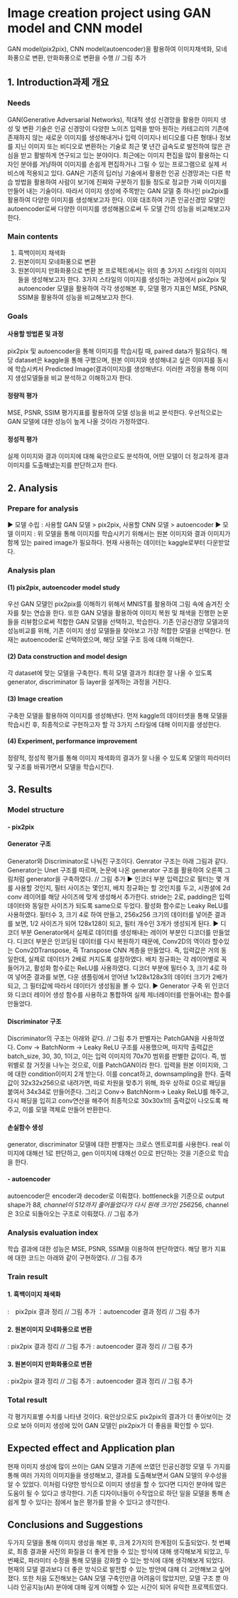 # Image creation project using GAN model and CNN model
GAN model(pix2pix), CNN model(autoencoder)을 활용하여 이미지채색화, 모네화풍으로 변환, 만화화풍으로 변환을 수행
// 그림 추가

## 1. Introduction과제 개요
### Needs
GAN(Generative Adversarial Networks), 적대적 생성 신경망을 활용한 이미지 생성 및 변환 기술은 인공 신경망이 다양한 노이즈 입력을 받아 원하는 카테고리의 기존에 존재하지 않는 새로운 이미지를 생성해내거나 입력 이미지나 비디오를 다른 형태나 정보를 지닌 이미지 또는 비디오로 변환하는 기술로 최근 몇 년간 급속도로 발전하여 많은 관심을 받고 활발하게 연구되고 있는 분야이다. 최근에는 이미지 편집을 많이 활용하는 디자인 분야를 겨냥하여 이미지를 손쉽게 편집하거나 그릴 수 있는 프로그램으로 실제 서비스에 적용되고 있다. GAN은 기존의 딥러닝 기술에서 활용한 인공 신경망과는 다른 학습 방법을 활용하여 사람이 보기에 진짜와 구분하기 힘들 정도로 정교한 가짜 이미지를 만들어 내는 기술이다. 따라서 이미지 생성에 주목받는 GAN 모델 중 하나인 pix2pix를 활용하여 다양한 이미지를 생성해보고자 한다. 이와 대조하여 기존 인공신경망 모델인 autoencoder로써 다양한 이미지를 생성해봄으로써 두 모델 간의 성능을 비교해보고자 한다.

### Main contents
1) 흑백이미지 채색화
2) 원본이미지 모네화풍으로 변환
3) 원본이미지 만화화풍으로 변환
 본 프로젝트에서는 위의 총 3가지 스타일의 이미지들을 생성해보고자 한다. 3가지 스타일의 이미지를 생성하는 과정에서 pix2pix 및 autoencoder 모델을 활용하여 각각 생성해본 후, 모델 평가 지표인 MSE, PSNR, SSIM을 활용하여 성능을 비교해보고자 한다.

### Goals
#### 사용할 방법론 및 과정
pix2pix 및 autoencoder을 통해 이미지를 학습시킬 때, paired data가 필요하다. 해당 dataset은 kaggle을 통해 구했으며, 원본 이미지와 생성해내고 싶은 이미지를 동시에 학습시켜서 Predicted Image(결과이미지)를 생성해낸다. 이러한 과정을 통해 이미지 생성모델들을 비교 분석하고 이해하고자 한다.
#### 정량적 평가  
MSE, PSNR, SSIM 평가지표를 활용하여 모델 성능을 비교 분석한다. 우선적으로는 GAN 모델에 대한 성능이 높게 나올 것이라 가정하였다.
#### 정성적 평가  
실제 이미지와 결과 이미지에 대해 육안으로도 분석하여, 어떤 모델이 더 정교하게 결과 이미지를 도출해냈는지를 판단하고자 한다.
 
## 2. Analysis
### Prepare for analysis
▶ 모델 수립 : 사용할 GAN 모델 > pix2pix, 사용할 CNN 모델 > autoencoder
▶ 모델 이미지 : 위 모델을 통해 이미지를 학습시키기 위해서는 원본 이미지와 결과 이미지가 함께 있는 paired image가 필요하다. 현재 사용하는 데이터는 kaggle로부터 다운받았다.

### Analysis plan
#### (1) pix2pix, autoencoder model study
우선 GAN 모델인 pix2pix를 이해하기 위해서 MNIST를 활용하여 그림 속에 숨겨진 숫자를 찾는 연습을 한다. 또한 GAN 모델을 활용하여 이미지 복원 및 채색을 진행한 논문들을 리뷰함으로써 적합한 GAN 모델을 선택하고, 학습한다.
  기존 인공신경망 모델과의 성능비교를 위해, 기존 이미지 생성 모델들을 찾아보고 가장 적합한 모델을 선택한다. 현재는 autoencoder로 선택하였으며, 해당 모델 구조 등에 대해 이해한다.
#### (2) Data construction and model design
각 dataset에 맞는 모델을 구축한다. 특히 모델 결과가 최대한 잘 나올 수 있도록 generator, discriminator 등 layer을 설계하는 과정을 거친다.
#### (3) Image creation
구축한 모델을 활용하여 이미지를 생성해낸다. 먼저 kaggle의 데이터셋을 통해 모델을 학습시킨 후, 최종적으로 구현하고자 할 각 3가지 스타일에 대해 이미지를 생성한다.
#### (4) Experiment, performance improvement
정량적, 정성적 평가를 통해 이미지 채색화의 결과가 잘 나올 수 있도록 모델의 파라미터 및 구조를 바꿔가면서 모델을 학습시킨다.
  
## 3. Results
### Model structure
#### - pix2pix
#### Generator 구조
Generator와 Discriminator로 나눠진 구조이다. Genrator 구조는 아래 그림과 같다. Generator는 Unet 구조를 따르며, 논문에 나온 generator 구조를 활용하여 오른쪽 그림처럼 generator을 구축하였다.
// 그림 추가
 ▶ 인코더 부분
입력값으로 필터는 몇 개를 사용할 것인지, 필터 사이즈는 몇인지, 배치 정규화는 할 것인지를 두고, 시퀀셜에 2d conv 레이어를 해당 사이즈에 맞게 생성해서 추가한다. stride는 2로, padding은 입력 데이터와 동일한 사이즈가 되도록 same으로 두었다. 활성화 함수로는 Leaky ReLU를 사용하였다. 필터수 3, 크기 4로 하여 만들고, 256x256 크기의 데이터를 넣어준 결과를 보면, 1/2 사이즈가 되어 128x128이 되고, 필터 개수인 3개가 생성되게 된다.
▶ 디코더 부분
Generator에서 실제로 데이터를 생성해내는 레이어 부분인 디코더를 만들었다. 디코더 부분은 인코딩된 데이터를 다시 복원하기 때문에, Conv2D의 역이라 할수있는 Conv2DTranspose, 즉 Transpose CNN 계층을 만들었다. 즉, 입력값은 거의 동일한데, 실제로 데이터가 2배로 커지도록 설정하였다. 배치 정규화는 각 레이어별로 꼭 들어가고, 활성화 함수로는 ReLU를 사용하였다. 디코더 부분에 필터수 3, 크기 4로 하여 넣어준 결과를 보면, 다운 샘플링에서 얻어낸 1x128x128x3의 데이터 크기가 2배가 되고, 그 필터값에 따라서 데이터가 생성됨을 볼 수 있다.
▶ Generator 구축
위 인코더와 디코더 레이어 생성 함수를 사용하고 통합하여 실제 제너레이터를 만들어내는 함수를 만들었다.

#### Discriminator 구조
Discriminator의 구조는 아래와 같다.
// 그림 추가
판별자는 PatchGAN을 사용하였다. Conv -> BatchNorm -> Leaky ReLU 구조를 사용했으며, 마지막 출력값은 batch_size, 30, 30, 1이고, 이는 입력 이미지의 70x70 범위를 판별한 값이다. 즉, 범위별로 참 거짓을 나누는 것으로, 이를 PatchGAN이라 한다. 입력을 원본 이미지와, 그에 대한 condition이미지 2개 받는다. 이를 concat하고, downsampling을 한다. 출력값이 32x32x256으로 내려가면, 따로 차원을 맞추기 위해, 좌우 상하로 0으로 패딩을 붙여서 34x34로 만들어준다. 그리고 Conv-> BatchNorm-> Leaky ReLU를 해주고, 다시 패딩을 입히고 conv연산을 해주어 최종적으로 30x30x1의 출력값이 나오도록 해주고, 이를 모델 객체로 만들어 반환한다.

#### 손실함수 생성
 generator, discriminator 모델에 대한 판별자는 크로스 엔트로피를 사용한다. real 이미지에 대해선 1로 판단하고, gen 이미지에 대해선 0으로 판단하는 것을 기준으로 학습을 한다.

#### - autoencoder
autoencoder은 encoder과 decoder로 이뤄졌다. bottleneck을 기준으로 output shape가 8*8, channel이 512까지 줄어들었다가 다시 원래 크기인 256*256, channel은 3으로 되돌아오는 구조로 이뤄졌다.
// 그림 추가

### Analysis evaluation index
학습 결과에 대한 성능은 MSE, PSNR, SSIM을 이용하여 판단하였다. 해당 평가 지표에 대한 코드는 아래와 같이 구현하였다.
// 그림 추가

### Train result
#### 1. 흑백이미지 채색화
:　pix2pix 결과 정리
// 그림 추가
：autoencoder 결과 정리
// 그림 추가

#### 2. 원본이미지 모네화풍으로 변환
: pix2pix 결과 정리
// 그림 추가
: autoencoder 결과 정리
// 그림 추가

#### 3. 원본이미지 만화화풍으로 변환
: pix2pix 결과 정리
// 그림 추가
: autoencoder 결과 정리
// 그림 추가

### Total result
각 평가지표별 수치를 나타낸 것이다. 육안상으로도 pix2pix의 결과가 더 좋아보이는 것으로 보아 이미지 생성에 있어 GAN 모델인 pix2pix가 더 좋음을 확인할 수 있다.
 
## Expected effect and Application plan
현재 이미지 생성에 많이 쓰이는 GAN 모델과 기존에 쓰였던 인공신경망 모델 두 가지를 통해 여러 가지의 이미지들을 생성해보고, 결과를 도출해보면서 GAN 모델의 우수성을 알 수 있었다. 이처럼 다양한 방식으로 이미지 생성을 할 수 있다면 디자인 분야에 많은 도움이 될 수 있다고 생각한다. 기존 디자이너들이 수작업으로 하던 일을 모델을 통해 손쉽게 할 수 있다는 점에서 높은 평가를 받을 수 있다고 생각한다.
 
## Conclusions and Suggestions
두가지 모델을 통해 이미지 생성을 해본 후, 크게 2가지의 한계점이 도출되었다. 첫 번째로, 최종 결과물 사진의 화질을 더 좋게 만들 수 있는 방식에 대해 생각해보게 되었고, 두 번째로, 파라미터 수정을 통해 모델을 강화할 수 있는 방식에 대해 생각해보게 되었다. 현재의 모델 결과보다 더 좋은 방식으로 발전할 수 있는 방안에 대해 더 고안해보고 싶어졌다. 또한 처음 도전해보는 GAN 모델 구축인만큼 어려움이 많았지만, 모델 구조 뿐 아니라 인공지능(AI) 분야에 대해 깊게 이해할 수 있는 시간이 되어 유익한 프로젝트였다.
